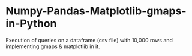 # Numpy-Pandas-Matplotlib-gmaps-in-Python
Execution of queries on a dataframe (csv file) with 10,000 rows and implementing gmaps &amp; matplotlib in it.
